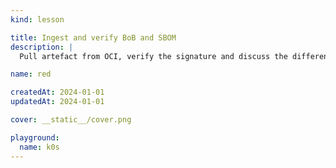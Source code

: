 ```yaml
---
kind: lesson

title: Ingest and verify BoB and SBOM
description: |
  Pull artefact from OCI, verify the signature and discuss the difference to SBOMs

name: red

createdAt: 2024-01-01
updatedAt: 2024-01-01

cover: __static__/cover.png

playground:
  name: k0s
---
```

